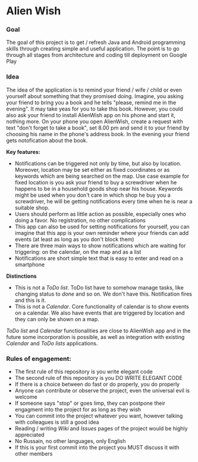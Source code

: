 # Alien Wish

### Goal ###

The goal of this project is to get / refresh Java and Android programming skills through creating simple and useful application. The point is to go through all stages from architecture and coding till deployment on Google Play

### Idea ###

The idea of the application is to remind your friend / wife / child or even yourself about something that they promised doing. Imagine, you asking your friend to bring you a book and he tells "please, remind me in the evening". It may take yeas for you to take this book. However, you could also ask your friend to install AlienWish app on his phone and start it, nothing more. On your phone you open AlienWish, create a request with text "don't forget to take a book", set 8.00 pm and send it to your friend by choosing his name in the phone's address book. In the evening your friend gets notofication about the book.

**Key features:**

* Notifications can be triggered not only by time, but also by location. Moreover, location may be set either as fixed coordinates or as keywords which are being searched on the map. Use case example for fixed location is you ask your friend to buy a screwdriver when he happens to be in a household goods shop near his house. Keywords might be used when you don't care in which shop he buy you a screwdriver, he will be getting notifications every time when he is near a suitable shop.
* Users should perform as little action as possible, especially ones who doing a favor. No registration, no other complications
* This app can also be used for setting notifications for yourself, you can imagine that this app is your own reminder where your friends can add events (at least as long as you don't block them)
* There are three main ways to show notifications which are waiting for triggering: on the calendar, on the map and as a list
* Notifications are short simple text that is easy to enter and read on a smartphone

**Distinctions**

* This is not a *ToDo list*. ToDo list have to somehow manage tasks, like changing status to *done* and so on. We don't have this. Notification fires and this is it.
* This is not a *Calendar*. Core functionality of calendar is to show events on a calendar. We also have events that are triggered by location and they can only be shown on a map.

*ToDo list* and *Calendar* functionalities are close to AlienWish app and in the future some incorporation is possible, as well as integration with existing *Calendar* and *ToDo lists* applications.

### Rules of engagement: ###

* The first rule of this repository is you write elegant code
* The second rule of this repository is you DO WRITE ELEGANT CODE
* If there is a choice between do fast or do properly, you do properly
* Anyone can contribute or observe the project, even the universal evil is welcome
* If someone says "stop" or goes limp, they can postpone their engagment into the project for as long as they wish
* You can commit into the project whatever you want, however talking with colleagues is still a good idea
* Reading / writing *Wiki* and *Issues* pages of the project would be highly appreciated
* No Russain, no other languages, only English
* If this is your first commit into the project you MUST discuss it with other members
